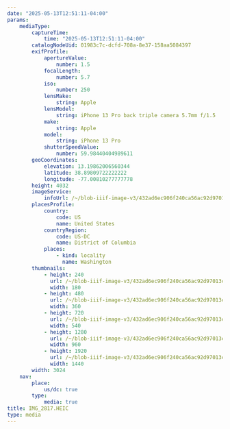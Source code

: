 ```yaml
---
date: "2025-05-13T12:51:11-04:00"
params:
    mediaType:
        captureTime:
            time: "2025-05-13T12:51:11-04:00"
        catalogNodeUid: 01983c7c-dcfd-708a-8e37-158aa5084397
        exifProfile:
            apertureValue:
                number: 1.5
            focalLength:
                number: 5.7
            iso:
                number: 250
            lensMake:
                string: Apple
            lensModel:
                string: iPhone 13 Pro back triple camera 5.7mm f/1.5
            make:
                string: Apple
            model:
                string: iPhone 13 Pro
            shutterSpeedValue:
                number: 59.98440404989611
        geoCoordinates:
            elevation: 13.19862006560344
            latitude: 38.89809722222222
            longitude: -77.00810277777778
        height: 4032
        imageService:
            infoUrl: /~/blob-iiif-image-v3/432ad6ec906f240ca56ac92d97013c1a2ae181d262087404aafee3d9d757d08d/info.json
        placesProfile:
            country:
                code: US
                name: United States
            countryRegion:
                code: US-DC
                name: District of Columbia
            places:
                - kind: locality
                  name: Washington
        thumbnails:
            - height: 240
              url: /~/blob-iiif-image-v3/432ad6ec906f240ca56ac92d97013c1a2ae181d262087404aafee3d9d757d08d/full/180%2C240/0/default.jpg
              width: 180
            - height: 480
              url: /~/blob-iiif-image-v3/432ad6ec906f240ca56ac92d97013c1a2ae181d262087404aafee3d9d757d08d/full/360%2C480/0/default.jpg
              width: 360
            - height: 720
              url: /~/blob-iiif-image-v3/432ad6ec906f240ca56ac92d97013c1a2ae181d262087404aafee3d9d757d08d/full/540%2C720/0/default.jpg
              width: 540
            - height: 1280
              url: /~/blob-iiif-image-v3/432ad6ec906f240ca56ac92d97013c1a2ae181d262087404aafee3d9d757d08d/full/960%2C1280/0/default.jpg
              width: 960
            - height: 1920
              url: /~/blob-iiif-image-v3/432ad6ec906f240ca56ac92d97013c1a2ae181d262087404aafee3d9d757d08d/full/1440%2C1920/0/default.jpg
              width: 1440
        width: 3024
    nav:
        place:
            us/dc: true
        type:
            media: true
title: IMG_2817.HEIC
type: media
---
```


